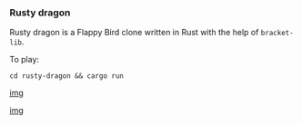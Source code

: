 ### Rusty dragon

Rusty dragon is a Flappy Bird clone written in Rust with the help of `bracket-lib`.

To play:
```
cd rusty-dragon && cargo run
```

[img](https://github.com/petrostrak/rusty-dragon/imgs/blob/main/rusty-1.png)

[img](https://github.com/petrostrak/rusty-dragon/imgs/blob/main/rusty-2.png)